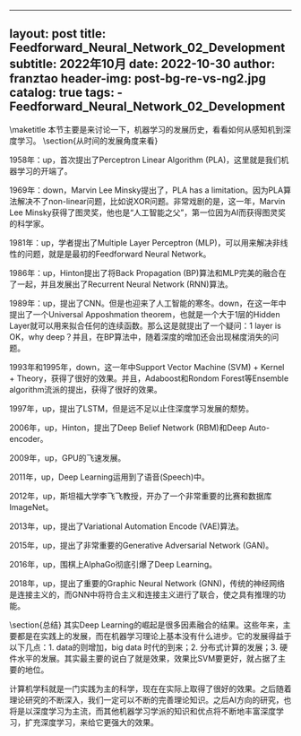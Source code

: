 
---
layout:     post
title:      Feedforward_Neural_Network_02_Development
subtitle:   2022年10月
date:       2022-10-30
author:     franztao
header-img: post-bg-re-vs-ng2.jpg
catalog: true
tags:
    - Feedforward_Neural_Network_02_Development
---
            

\maketitle
本节主要是来讨论一下，机器学习的发展历史，看看如何从感知机到深度学习。
\section{从时间的发展角度来看}

1958年：up，首次提出了Perceptron Linear Algorithm (PLA)，这里就是我们机器学习的开端了。

1969年：down，Marvin Lee Minsky提出了，PLA has a limitation。因为PLA算法解决不了non-linear问题，比如说XOR问题。非常戏剧的是，这一年，Marvin Lee Minsky获得了图灵奖，他也是“人工智能之父”，第一位因为AI而获得图灵奖的科学家。

1981年：up，学者提出了Multiple Layer Perceptron (MLP)，可以用来解决非线性的问题，就是是最初的Feedforward Neural Network。

1986年：up，Hinton提出了将Back Propagation (BP)算法和MLP完美的融合在了一起，并且发展出了Recurrent Neural Network (RNN)算法。

1989年：up，提出了CNN。但是也迎来了人工智能的寒冬。down，在这一年中提出了一个Universal Apposhmation theorem，也就是一个大于1层的Hidden Layer就可以用来拟合任何的连续函数。那么这是就提出了一个疑问：1 layer is OK，why deep？并且，在BP算法中，随着深度的增加还会出现梯度消失的问题。

1993年和1995年，down，这一年中Support Vector Machine (SVM) + Kernel + Theory，获得了很好的效果。并且，Adaboost和Rondom Forest等Ensemble algorithm流派的提出，获得了很好的效果。

1997年，up，提出了LSTM，但是远不足以止住深度学习发展的颓势。

2006年，up，Hinton，提出了Deep Belief Network (RBM)和Deep Auto-encoder。

2009年，up，GPU的飞速发展。

2011年，up，Deep Learning运用到了语音(Speech)中。

2012年，up，斯坦福大学李飞飞教授，开办了一个非常重要的比赛和数据库ImageNet。

2013年，up，提出了Variational Automation Encode (VAE)算法。

2015年，up，提出了非常重要的Generative Adversarial Network (GAN)。

2016年，up，围棋上AlphaGo彻底引爆了Deep Learning。

2018年，up，提出了重要的Graphic Neural Network (GNN)，传统的神经网络是连接主义的，而GNN中将符合主义和连接主义进行了联合，使之具有推理的功能。

\section{总结}
其实Deep Learning的崛起是很多因素融合的结果。这些年来，主要都是在实践上的发展，而在机器学习理论上基本没有什么进步。它的发展得益于以下几点：1. data的则增加，big data 时代的到来；2. 分布式计算的发展；3. 硬件水平的发展。其实最主要的说白了就是效果，效果比SVM要更好，就占据了主要的地位。

计算机学科就是一门实践为主的科学，现在在实际上取得了很好的效果。之后随着理论研究的不断深入，我们一定可以不断的完善理论知识。之后AI方向的研究，也将是以深度学习为主流，而其他机器学习学派的知识和优点将不断地丰富深度学习，扩充深度学习，来给它更强大的效果。


